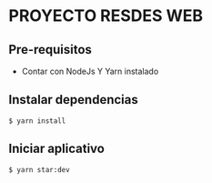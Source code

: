 # PROYECTO RESDES WEB

## Pre-requisitos
- Contar con NodeJs Y Yarn instalado

## Instalar dependencias
```console
$ yarn install
```

## Iniciar aplicativo
```console
$ yarn star:dev
```
